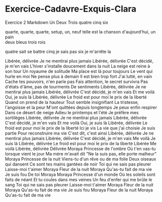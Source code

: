 # Exercice-Cadavre-Exquis-Clara
Exercice 2 Markdown
Un
Deux
Trois
quatre
cinq
six



quarte, quarte, quarte, setup, un, neuf
telle est la chanson d'aujourd'hui,
un pain   
deux bleus
trois rois

quatre sait se battre
cinq je sais pas 
six je m'arrête la

Libérée, délivrée
Je ne mentirai plus jamais
Libérée, délivrée
C'est décidé, je m'en vais
L'hiver s'installe doucement dans la nuit
La neige est reine à son tour
Un royaume de solitude
Ma place est là pour toujours
Le vent qui hurle en moi
Ne pense plus à demain
Il est bien trop fort
J'ai lutté, en vain
Cache tes pouvoirs, n'en parle pas
Fais attention, le secret survivra
Pas d'états d'âme, pas de tourments
De sentiments
Libérée, délivrée
Je ne mentirai plus jamais
Libérée, délivrée
C'est décidé, je m'en vais
Et me voilà
Oui, je suis là
Libérée, délivrée
Le froid est pour moi le prix de la liberté
Quand on prend de la hauteur
Tout semble insignifiant
La tristesse, l'angoisse et la peur
M'ont quittées depuis longtemps
Je peux enfin respirer
Dans ce désert de neige
Adieu le printemps et l'été
Je préfère mes sortilèges
Libérée, délivrée
Je ne mentirai plus jamais
Libérée, délivrée
C'est décidé, je m'en vais
Et me voilà
Oui, je suis là
Libérée, délivrée
Le froid est pour moi le prix de la liberté
Ici je vis
La vie que j'ai choisie
Je suis partie
Pour reconstruire ma vie
C'est dit, c'est ainsi
Libérée, délivrée
Je ne mentirai plus jamais
Libérée, délivrée
C'est décidé, je m'en vais
Me voilà
Je suis là
Libérée, délivrée
Le froid est pour moi le prix de la liberté
Libérée
Me voilà
Libérée, délivrée
Délivrée
Moraya
Princesse de l'ombre
Où t'en vas-tu lorsque vient le jour
Ma mère m'avait dit
"Ne la suis pas, elle porte malheur"
Moraya
Princesse de la nuit
Viens-tu d'un rêve ou de ma folie
Deux oiseaux qui dansent
Ce sont tes mains gantées de noir
Toi qui ne sais pas pleurer
Laisse-moi t'aimer
Moraya
Fleur de la nuit
Moraya
Qu'as-tu fait de ma vie
Je suis fou
De toi Moraya
Moraya
Princesse d'un monde
Où les soleils sont faits de néant
Et tu coules dans mes veines
Un feu d'enfer qui me brûle le sang
Toi qui ne sais pas pleurer
Laisse-moi t'aimer
Moraya
Fleur de la nuit
Moraya
Qu'as-tu fait de ma vie
Je suis fou
Moraya
Fleur de la nuit
Moraya
Qu'as-tu fait de ma vie


